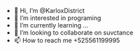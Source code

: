 - 👋 Hi, I’m @KarloxDistrict
- 👀 I’m interested in programing 
- 🌱 I’m currently learning ...
- 💞️ I’m looking to collaborate on suvctance
- 📫 How to reach me +525561199995


<!---
diluxberg/diluxberg is a ✨ special ✨ repository because its `README.md` (this file) appears on your GitHub profile.
You can click the Preview link to take a look at your changes.
--->
